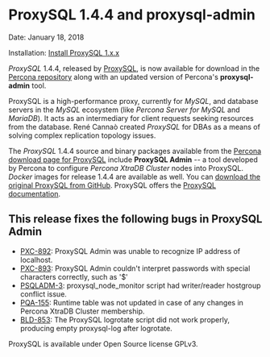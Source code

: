# ProxySQL 1.4.4 and **proxysql-admin**

Date:   January 18, 2018

Installation: [Install ProxySQL 1.x.x](https://docs.percona.com/proxysql/proxysql-v1.html#installing-proxysql-v1)

*ProxySQL* 1.4.4, released by [ProxySQL](www.proxysql.com), is now available for download in the
[Percona repository](https://www.percona.com/downloads/proxysql/) along with an updated version of Percona's **proxysql-admin** tool.

ProxySQL is a high-performance proxy, currently for *MySQL*, and database servers in the *MySQL*
ecosystem (like *Percona Server for MySQL* and *MariaDB*). It acts as an intermediary for client requests
seeking resources from the database. René Cannaò created *ProxySQL* for DBAs as a means of
solving complex replication topology issues.

The *ProxySQL* 1.4.4 source and binary packages available from the [Percona
download page for ProxySQL](https://percona.com/downloads/proxysql) include **ProxySQL Admin** -- a tool developed by Percona to configure *Percona XtraDB Cluster* nodes into ProxySQL. *Docker* images for release 1.4.4 are available as well.
You can [download the original ProxySQL from GitHub](https://github.com/sysown/proxysql/releases/tag/v1.4.4). ProxySQL offers the
[ProxySQL documentation](https://proxysql.com/documentation/).

## **This release fixes the following bugs in ProxySQL Admin**

- [PXC-892](https://jira.percona.com/browse/PXC-892): ProxySQL Admin was unable to recognize IP
    address of localhost.
- [PXC-893](https://jira.percona.com/browse/PXC-893): ProxySQL Admin couldn't interpret
    passwords with special characters correctly, such as '\$'
- [PSQLADM-3](https://jira.percona.com/browse/PSQLADM-3): proxysql_node_monitor
    script had writer/reader hostgroup conflict issue.
- [PQA-155](https://jira.percona.com/browse/PQA-155): Runtime table was not
    updated in case of any changes in Percona XtraDB Cluster membership.
- [BLD-853](https://jira.percona.com/browse/BLD-853): The ProxySQL logrotate script did not
    work properly, producing empty proxysql-log after logrotate.

ProxySQL is available under Open Source license GPLv3.
